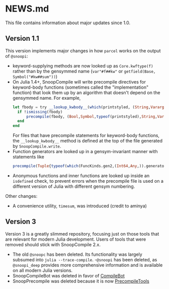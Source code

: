 # NEWS.md

This file contains information about major updates since 1.0.

## Version 1.1

This version implements major changes in how `parcel` works on the output of `@snoopi`:

- keyword-supplying methods are now looked up as `Core.kwftype(f)` rather than by
  the gensymmed name (`var"#f##kw"` or `getfield(Base, Symbol("#kw##sum"))`)
- On Julia 1.4+, SnoopCompile will write precompile directives for keyword-body functions
  (sometimes called the "implementation" function) that look them up by an algorithm that
  doesn't depend on the gensymmed name. For example,
  ```julia
  let fbody = try __lookup_kwbody__(which(printstyled, (String,Vararg{String,N} where N,))) catch missing end
    if !ismissing(fbody)
        precompile(fbody, (Bool,Symbol,typeof(printstyled),String,Vararg{String,N} where N,))
    end
  end
  ```
  For files that have precompile statements for keyword-body functions, the `__lookup_kwbody__`
  method is defined at the top of the file generated by `SnoopCompile.write`.
- Function generators are looked up in a gensym-invariant manner with statements like
  ```julia
  precompile(Tuple{typeof(which(FuncKinds.gen2,(Int64,Any,)).generator.gen),Any,Any,Any})
  ```
- Anonymous functions and inner functions are looked up inside an `isdefined` check, to
  prevent errors when the precompile file is used on a different version of Julia with
  different gensym numbering.

Other changes:
- A convenience utility, `timesum`, was introduced (credit to aminya)

## Version 3

Version 3 is a greatly slimmed repository, focusing just on those tools that are relevant for modern Julia development.
Users of tools that were removed should stick with SnoopCompile 2.x.

- The old `@snoopc` has been deleted. Its functionality was largely subsumed into `julia --trace-compile`.
-`@snoopi` has been deleted, as `@snoopi_deep` provides more comprehensive information and is available on all modern Julia versions.
- SnoopCompileBot was deleted in favor of [CompileBot](https://github.com/aminya/CompileBot.jl)
- SnoopPrecompile was deleted because it is now [PrecompileTools](https://github.com/JuliaLang/PrecompileTools.jl)
